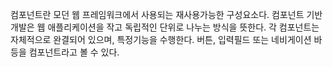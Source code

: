 컴포넌트란 모던 웹 프레임워크에서 사용되는 재사용가능한 구성요소다.
컴포넌트 기반 개발은 웹 애플리케이션을 작고 독립적인 단위로 나누는 방식을 뜻한다.
각 컴포넌트는 자체적으로 완결되어 있으며, 특정기능을 수행한다.
버튼, 입력필드 또는 네비게이션 바 등을 컴포넌트라고 볼 수 있다.



